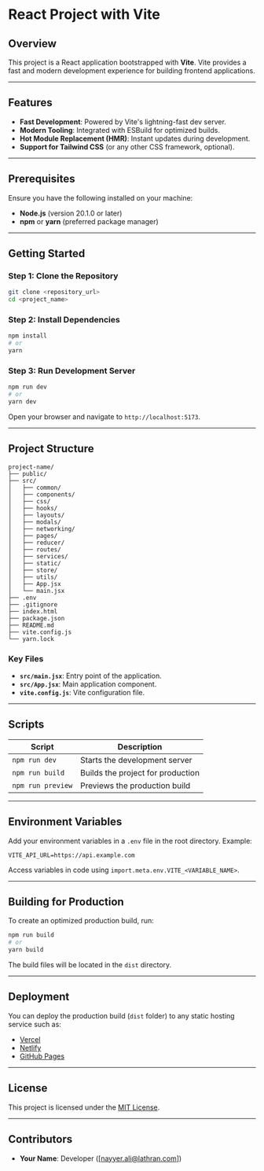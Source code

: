 # React Project with Vite

## Overview

This project is a React application bootstrapped with **Vite**. Vite provides a fast and modern development experience for building frontend applications.

---

## Features

- **Fast Development**: Powered by Vite's lightning-fast dev server.
- **Modern Tooling**: Integrated with ESBuild for optimized builds.
- **Hot Module Replacement (HMR)**: Instant updates during development.
- **Support for Tailwind CSS** (or any other CSS framework, optional).

---

## Prerequisites

Ensure you have the following installed on your machine:

- **Node.js** (version 20.1.0 or later)
- **npm** or **yarn** (preferred package manager)

---

## Getting Started

### Step 1: Clone the Repository

```bash
git clone <repository_url>
cd <project_name>
```

### Step 2: Install Dependencies

```bash
npm install
# or
yarn
```

### Step 3: Run Development Server

```bash
npm run dev
# or
yarn dev
```

Open your browser and navigate to `http://localhost:5173`.

---

## Project Structure

```
project-name/
├── public/
├── src/
│   ├── common/
│   ├── components/
│   ├── css/
│   ├── hooks/
│   ├── layouts/
│   ├── modals/
│   ├── networking/
│   ├── pages/
│   ├── reducer/
│   ├── routes/
│   ├── services/
│   ├── static/
│   ├── store/
│   ├── utils/
│   ├── App.jsx
│   └── main.jsx
├── .env
├── .gitignore
├── index.html
├── package.json
├── README.md
├── vite.config.js
└── yarn.lock
```

### Key Files

- **`src/main.jsx`**: Entry point of the application.
- **`src/App.jsx`**: Main application component.
- **`vite.config.js`**: Vite configuration file.

---

## Scripts

| Script            | Description                       |
| ----------------- | --------------------------------- |
| `npm run dev`     | Starts the development server     |
| `npm run build`   | Builds the project for production |
| `npm run preview` | Previews the production build     |

---

## Environment Variables

Add your environment variables in a `.env` file in the root directory. Example:

```
VITE_API_URL=https://api.example.com
```

Access variables in code using `import.meta.env.VITE_<VARIABLE_NAME>`.

---

## Building for Production

To create an optimized production build, run:

```bash
npm run build
# or
yarn build
```

The build files will be located in the `dist` directory.

---

## Deployment

You can deploy the production build (`dist` folder) to any static hosting service such as:

- [Vercel](https://vercel.com/)
- [Netlify](https://www.netlify.com/)
- [GitHub Pages](https://pages.github.com/)

---

## License

This project is licensed under the [MIT License](LICENSE).

---

## Contributors

- **Your Name**: Developer ([nayyer.ali@lathran.com])

